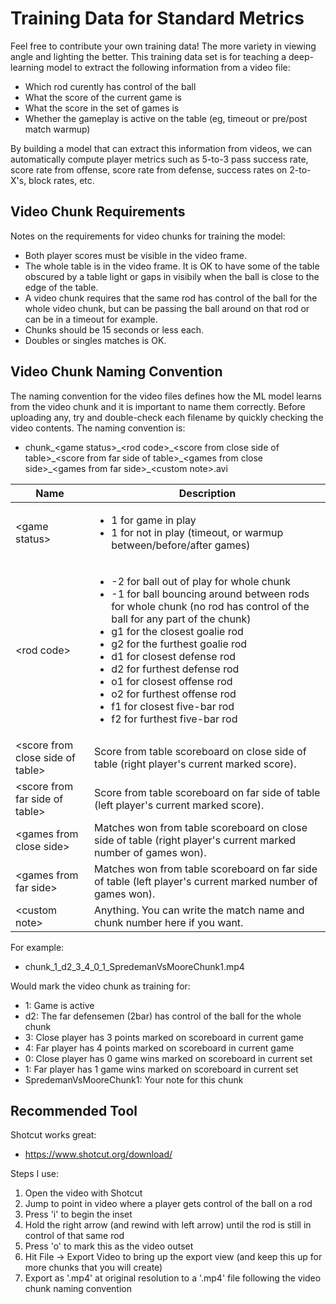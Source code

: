 # Training Data for Standard Metrics
Feel free to contribute your own training data! The more variety in viewing angle and lighting the better. This training data set is for teaching a deep-learning model to extract the following information from a video file:
* Which rod curently has control of the ball
* What the score of the current game is
* What the score in the set of games is
* Whether the gameplay is active on the table (eg, timeout or pre/post match warmup)

By building a model that can extract this information from videos, we can automatically compute player metrics such as 5-to-3 pass success rate, score rate from offense, score rate from defense, success rates on 2-to-X's, block rates, etc.

## Video Chunk Requirements

Notes on the requirements for video chunks for training the model:
* Both player scores must be visible in the video frame.
* The whole table is in the video frame. It is OK to have some of the table obscured by a table light or gaps in visibily when the ball is close to the edge of the table.
* A video chunk requires that the same rod has control of the ball for the whole video chunk, but can be passing the ball around on that rod or can be in a timeout for example.
* Chunks should be 15 seconds or less each.
* Doubles or singles matches is OK.

## Video Chunk Naming Convention

The naming convention for the video files defines how the ML model learns from the video chunk and it is important to name them correctly. Before uploading any, try and double-check each filename by quickly checking the video contents. The naming convention is:
* chunk\_&lt;game status&gt;\_&lt;rod code&gt;\_&lt;score from close side of table&gt;\_&lt;score from far side of table&gt;\_&lt;games from close side&gt;\_&lt;games from far side&gt;\_&lt;custom note&gt;.avi


Name | Description
----|-----
&lt;game status&gt; | <ul><li>1 for game in play</li><li>1 for not in play (timeout, or warmup between/before/after games)</li></ul>
&lt;rod code&gt; | <ul><li>-2 for ball out of play for whole chunk</li><li>-1 for ball bouncing around between rods for whole chunk (no rod has control of the ball for any part of the chunk)</li><li>g1 for the closest goalie rod</li><li>g2 for the furthest goalie rod</li><li>d1 for closest defense rod</li><li>d2 for furthest defense rod</li><li>o1 for closest offense rod</li><li>o2 for furthest offense rod</li><li>f1 for closest five-bar rod</li><li>f2 for furthest five-bar rod</li></ul>
&lt;score from close side of table&gt; | Score from table scoreboard on close side of table (right player's current marked score).
&lt;score from far side of table&gt; | Score from table scoreboard on far side of table (left player's current marked score).
&lt;games from close side&gt; | Matches won from table scoreboard on close side of table (right player's current marked number of games won).
&lt;games from far side&gt; | Matches won from table scoreboard on far side of table (left player's current marked number of games won).
&lt;custom note&gt; | Anything. You can write the match name and chunk number here if you want.

For example:
* chunk_1_d2_3_4_0_1_SpredemanVsMooreChunk1.mp4

Would mark the video chunk as training for:
* 1: Game is active
* d2: The far defensemen (2bar) has control of the ball for the whole chunk
* 3: Close player has 3 points marked on scoreboard in current game
* 4: Far player has 4 points marked on scoreboard in current game
* 0: Close player has 0 game wins marked on scoreboard in current set
* 1: Far player has 1 game wins marked on scoreboard in current set
* SpredemanVsMooreChunk1: Your note for this chunk

## Recommended Tool
Shotcut works great:
* https://www.shotcut.org/download/

Steps I use:
1. Open the video with Shotcut
2. Jump to point in video where a player gets control of the ball on a rod
3. Press 'i' to begin the inset
4. Hold the right arrow (and rewind with left arrow) until the rod is still in control of that same rod
5. Press 'o' to mark this as the video outset
6. Hit File -> Export Video to bring up the export view (and keep this up for more chunks that you will create)
7. Export as '.mp4' at original resolution to a '.mp4' file following the video chunk naming convention


